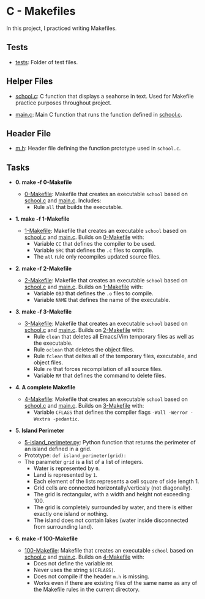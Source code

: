 # C - Makefiles

In this project, I practiced writing Makefiles.

## Tests

- [tests](./tests): Folder of test files.

## Helper Files

- [school.c](./school.c): C function that displays a seahorse in text.
  Used for Makefile practice purposes throughout project.

- [main.c](./main.c): Main C function that runs the function defined in
  [school.c](./school.c).

## Header File

- [m.h](./m.h): Header file defining the function prototype used in `school.c`.

## Tasks

- **0. make -f 0-Makefile**

  - [0-Makefile](./0-Makefile): Makefile that creates an executable `school` based on
    [school.c](./school.c) and [main.c](./main.c). Includes:
    - Rule `all` that builds the executable.

- **1. make -f 1-Makefile**

  - [1-Makefile](./1-Makefile): Makefile that creates an executable `school` based on
    [school.c](./school.c) and [main.c](./main.c). Builds on [0-Makefile](./0-Makefile)
    with:
    - Variable `CC` that defines the compiler to be used.
    - Variable `SRC` that defines the `.c` files to compile.
    - The `all` rule only recompiles updated source files.

- **2. make -f 2-Makefile**

  - [2-Makefile](./2-Makefile): Makefile that creates an executable `school` based on
    [school.c](school.c) and [main.c](./main.c). Builds on [1-Makefile](./1-Makefile)
    with:
    - Variable `OBJ` that defines the `.o` files to compile.
    - Variable `NAME` that defines the name of the executable.

- **3. make -f 3-Makefile**

  - [3-Makefile](./3-Makefile): Makefile that creates an executable `school` based on
    [school.c](./school.c) and [main.c](./main.c). Builds on [2-Makefile](./2-Makefile)
    with:
    - Rule `clean` that deletes all Emacs/Vim temporary files as well as the
      executable.
    - Rule `oclean` that deletes the object files.
    - Rule `fclean` that deltes all of the temporary files, executable, and
      object files.
    - Rule `re` that forces recompilation of all source files.
    - Variable `RM` that defines the command to delete files.

- **4. A complete Makefile**

  - [4-Makefile](./4-Makefile): Makefile that creates an executable `school` based on
    [school.c](./school.c) and [main.c](./main.c). Builds on [3-Makefile](./3-Makefile)
    with:
    - Variable `CFLAGS` that defines the compiler flags `-Wall -Werror -Wextra
-pedantic`.

- **5. Island Perimeter**

  - [5-island_perimeter.py](./5-island_perimeter.py): Python function that returns the
    perimeter of an island defined in a grid.
  - Prototype: `def island_perimeter(grid):`
  - The parameter `grid` is a list of a list of integers.
    - Water is represented by `0`.
    - Land is represented by `1`.
    - Each element of the lists represents a cell square of side length 1.
    - Grid cells are connected horizontally/verticaly (not diagonally).
    - The grid is rectangular, with a width and height not exceeding 100.
    - The grid is completely surrounded by water, and there is either exactly
      one island or nothing.
    - The island does not contain lakes (water inside disconnected from
      surrounding land).

- **6. make -f 100-Makefile**
  - [100-Makefile](./100-Makefile): Makefile that creates an executable `school` based on
    [school.c](./school.c) and [main.c](./main.c). Builds on [4-Makefile](./4-Makefile)
    with:
    - Does not define the variable `RM`.
    - Never uses the string `$(CFLAGS)`.
    - Does not compile if the header `m.h` is missing.
    - Works even if there are existing files of the same name as any of the
      Makefile rules in the current directory.
